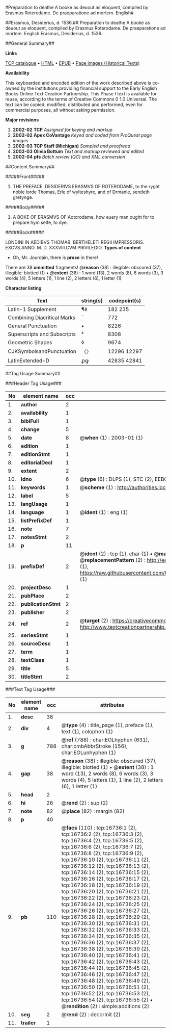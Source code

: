 #Preparation to deathe A booke as deuout as eloquent, compiled by Erasmus Roterodame. De praeparatione ad mortem. English#

##Erasmus, Desiderius, d. 1536.##
Preparation to deathe A booke as deuout as eloquent, compiled by Erasmus Roterodame.
De praeparatione ad mortem. English
Erasmus, Desiderius, d. 1536.

##General Summary##

**Links**

[TCP catalogue](http://www.ota.ox.ac.uk/tcp/)  • 
[HTML](http://tei.it.ox.ac.uk/tcp/Texts-HTML/free/A00/A00389.html)  • 
[EPUB](http://tei.it.ox.ac.uk/tcp/Texts-EPUB/free/A00/A00389.epub) • 
[Page images (Historical Texts)](https://data.historicaltexts.jisc.ac.uk/view?pubId=eebo-99851462e&pageId=eebo-99851462e-16736-1)

**Availability**

This keyboarded and encoded edition of the
	       work described above is co-owned by the institutions
	       providing financial support to the Early English Books
	       Online Text Creation Partnership. This Phase I text is
	       available for reuse, according to the terms of Creative
	       Commons 0 1.0 Universal. The text can be copied,
	       modified, distributed and performed, even for
	       commercial purposes, all without asking permission.

**Major revisions**

1. __2002-02__ __TCP__ *Assigned for keying and markup*
1. __2002-02__ __Apex CoVantage__ *Keyed and coded from ProQuest page images*
1. __2002-03__ __TCP Staff (Michigan)__ *Sampled and proofread*
1. __2002-03__ __Olivia Bottum__ *Text and markup reviewed and edited*
1. __2002-04__ __pfs__ *Batch review (QC) and XML conversion*

##Content Summary##

#####Front#####

1. THE PREFACE. DESIDERIVS ERASMVS OF ROTERODAME, to the ryght noble lorde Thomas, Erle of wylteshyre, and of Drmanie, sendeth gretynge.

#####Body#####

1. A BOKE OF ERASMVS OF Aotcrodame, how euery man ought for to prepare hym selfe, to dye.

#####Back#####

LONDINI IN AEDIBVS THOMAB. BERTHELETI REGII IMPRESSORIS. EXCVS.ANNO. M. D. XXXVIII.CVM PRIVILEGIO.
**Types of content**

  * Oh, Mr. Jourdain, there is **prose** in there!

There are 38 **ommitted** fragments! 
 @__reason__ (38) : illegible: obscured (37), illegible: blotted (1)  •  @__extent__ (38) : 1 word (13), 2 words (8), 6 words (3), 3 words (4), 5 letters (1), 1 line (2), 2 letters (6), 1 letter (1)

**Character listing**


|Text|string(s)|codepoint(s)|
|---|---|---|
|Latin-1 Supplement|¶ë|182 235|
|Combining             Diacritical Marks|̄|772|
|General Punctuation|•|8226|
|Superscripts             and Subscripts|⁴|8308|
|Geometric Shapes|◊|9674|
|CJKSymbolsandPunctuation|〈〉|12296 12297|
|LatinExtended-D|ꝓꝙ|42835 42841|

##Tag Usage Summary##

###Header Tag Usage###

|No|element name|occ|attributes|
|---|---|---|---|
|1.|__author__|2||
|2.|__availability__|1||
|3.|__biblFull__|1||
|4.|__change__|5||
|5.|__date__|8| @__when__ (1) : 2003-01 (1)|
|6.|__edition__|1||
|7.|__editionStmt__|1||
|8.|__editorialDecl__|1||
|9.|__extent__|2||
|10.|__idno__|6| @__type__ (6) : DLPS (1), STC (2), EEBO-CITATION (1), PROQUEST (1), VID (1)|
|11.|__keywords__|1| @__scheme__ (1) : http://authorities.loc.gov/ (1)|
|12.|__label__|5||
|13.|__langUsage__|1||
|14.|__language__|1| @__ident__ (1) : eng (1)|
|15.|__listPrefixDef__|1||
|16.|__note__|7||
|17.|__notesStmt__|2||
|18.|__p__|11||
|19.|__prefixDef__|2| @__ident__ (2) : tcp (1), char (1)  •  @__matchPattern__ (2) : ([0-9\-]+):([0-9IVX]+) (1), (.+) (1)  •  @__replacementPattern__ (2) : http://eebo.chadwyck.com/downloadtiff?vid=$1&page=$2 (1), https://raw.githubusercontent.com/textcreationpartnership/Texts/master/tcpchars.xml#$1 (1)|
|20.|__projectDesc__|1||
|21.|__pubPlace__|2||
|22.|__publicationStmt__|2||
|23.|__publisher__|2||
|24.|__ref__|2| @__target__ (2) : https://creativecommons.org/publicdomain/zero/1.0/ (1), http://www.textcreationpartnership.org/docs/. (1)|
|25.|__seriesStmt__|1||
|26.|__sourceDesc__|1||
|27.|__term__|1||
|28.|__textClass__|1||
|29.|__title__|5||
|30.|__titleStmt__|2||


###Text Tag Usage###

|No|element name|occ|attributes|
|---|---|---|---|
|1.|__desc__|38||
|2.|__div__|4| @__type__ (4) : title_page (1), preface (1), text (1), colophon (1)|
|3.|__g__|788| @__ref__ (788) : char:EOLhyphen (631), char:cmbAbbrStroke (156), char:EOLunhyphen (1)|
|4.|__gap__|38| @__reason__ (38) : illegible: obscured (37), illegible: blotted (1)  •  @__extent__ (38) : 1 word (13), 2 words (8), 6 words (3), 3 words (4), 5 letters (1), 1 line (2), 2 letters (6), 1 letter (1)|
|5.|__head__|2||
|6.|__hi__|26| @__rend__ (2) : sup (2)|
|7.|__note__|82| @__place__ (82) : margin (82)|
|8.|__p__|40||
|9.|__pb__|110| @__facs__ (110) : tcp:16736:1 (2), tcp:16736:2 (2), tcp:16736:3 (2), tcp:16736:4 (2), tcp:16736:5 (2), tcp:16736:6 (2), tcp:16736:7 (2), tcp:16736:8 (2), tcp:16736:9 (2), tcp:16736:10 (2), tcp:16736:11 (2), tcp:16736:12 (2), tcp:16736:13 (2), tcp:16736:14 (2), tcp:16736:15 (2), tcp:16736:16 (2), tcp:16736:17 (2), tcp:16736:18 (2), tcp:16736:19 (2), tcp:16736:20 (2), tcp:16736:21 (2), tcp:16736:22 (2), tcp:16736:23 (2), tcp:16736:24 (2), tcp:16736:25 (2), tcp:16736:26 (2), tcp:16736:27 (2), tcp:16736:28 (2), tcp:16736:29 (2), tcp:16736:30 (2), tcp:16736:31 (2), tcp:16736:32 (2), tcp:16736:33 (2), tcp:16736:34 (2), tcp:16736:35 (2), tcp:16736:36 (2), tcp:16736:37 (2), tcp:16736:38 (2), tcp:16736:39 (2), tcp:16736:40 (2), tcp:16736:41 (2), tcp:16736:42 (2), tcp:16736:43 (2), tcp:16736:44 (2), tcp:16736:45 (2), tcp:16736:46 (2), tcp:16736:47 (2), tcp:16736:48 (2), tcp:16736:49 (2), tcp:16736:50 (2), tcp:16736:51 (2), tcp:16736:52 (2), tcp:16736:53 (2), tcp:16736:54 (2), tcp:16736:55 (2)  •  @__rendition__ (2) : simple:additions (2)|
|10.|__seg__|2| @__rend__ (2) : decorInit (2)|
|11.|__trailer__|1||
